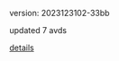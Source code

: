 version: 2023123102-33bb

updated 7 avds

[details](https://github.com/0x74f917491bfa7ebfa379/ali_avd_db/blob/master/change_log/2023/12/31/02/33bb.txt)
